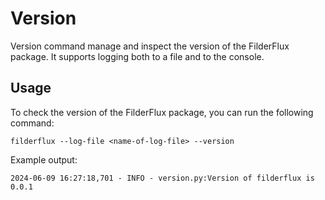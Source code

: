 # Version

Version command manage and inspect the version of the FilderFlux package. It supports logging both to a file and to the console.

## Usage

To check the version of the FilderFlux package, you can run the following command:

```
filderflux --log-file <name-of-log-file> --version
```

Example output:

```
2024-06-09 16:27:18,701 - INFO - version.py:Version of filderflux is 0.0.1
```
